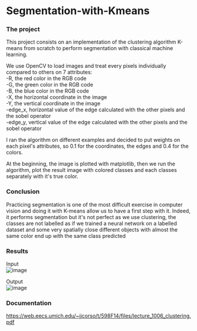 # Segmentation-with-Kmeans

### The project

This project consists on an implementation of the clustering algorithm K-means from scratch to perform segmentation with classical machine learning.

We use OpenCV to load images and treat every pixels individually compared to others on 7 attributes:  
-R, the red color in the RGB code  
-G, the green color in the RGB code  
-B, the blue color in the RGB code  
-X, the horizontal coordinate in the image  
-Y, the vertical coordinate in the image  
-edge_x, horizontal value of the edge calculated with the other pixels and the sobel operator  
-edge_y, vertical value of the edge calculated with the other pixels and the sobel operator  

I ran the algorithm on different examples and decided to put weights on each pixel's attributes, so 0.1 for the coordinates, the edges and 0.4 for the colors.

At the beginning, the image is plotted with matplotlib, then we run the algorithm, plot the result image with colored classes and each classes separately with it's true color.

### Conclusion

Practicing segmentation is one of the most difficult exercise in computer vision and doing it with K-means allow us to have a first step with it. Indeed, it performs segmentation but it's not perfect as we use clustering, the classes are not labelled as if we trained a neural network on a labelled dataset and some very spatially close different objects with almost the same color end up with the same class predicted

### Results

Input  
![image](https://user-images.githubusercontent.com/91634314/184505162-087bb404-5092-4379-b82a-5aec2321245f.png)

Output  
![image](https://user-images.githubusercontent.com/91634314/184505177-ab9c3b44-82aa-4e47-a7bd-49143aa3d4c0.png)


### Documentation

https://web.eecs.umich.edu/~jjcorso/t/598F14/files/lecture_1006_clustering.pdf
